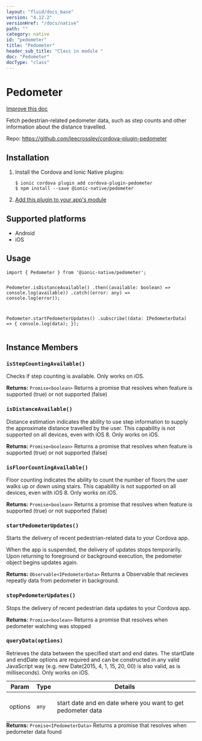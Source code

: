 ```yaml
---
layout: "fluid/docs_base"
version: "4.12.2"
versionHref: "/docs/native"
path: ""
category: native
id: "pedometer"
title: "Pedometer"
header_sub_title: "Class in module "
doc: "Pedometer"
docType: "class"
---
```


<h1 class="api-title">Pedometer</h1>

<a class="improve-v2-docs" href="http://github.com/ionic-team/ionic-native/edit/master/src/@ionic-native/plugins/pedometer/index.ts#L14">
  Improve this doc
</a>







<p>Fetch pedestrian-related pedometer data,
such as step counts and other information about the distance travelled.</p>


<p>Repo:
  <a href="https://github.com/leecrossley/cordova-plugin-pedometer">
    https://github.com/leecrossley/cordova-plugin-pedometer
  </a>
</p>


<h2><a class="anchor" name="installation" href="#installation"></a>Installation</h2>
<ol class="installation">
  <li>Install the Cordova and Ionic Native plugins:<br>
    <pre><code class="nohighlight">$ ionic cordova plugin add cordova-plugin-pedometer
$ npm install --save @ionic-native/pedometer
</code></pre>
  </li>
  <li><a href="https://ionicframework.com/docs/native/#Add_Plugins_to_Your_App_Module">Add this plugin to your app's module</a></li>
</ol>



<h2><a class="anchor" name="platforms" href="#platforms"></a>Supported platforms</h2>
<ul>
  <li>Android</li><li>iOS</li>
</ul>






<h2><a class="anchor" name="usage" href="#usage"></a>Usage</h2>
<pre><code class="lang-typescript">import { Pedometer } from &#39;@ionic-native/pedometer&#39;;

Pedometer.isDistanceAvailable()
  .then((available: boolean) =&gt; console.log(available))
  .catch((error: any) =&gt; console.log(error));

Pedometer.startPedometerUpdates()
   .subscribe((data: IPedometerData) =&gt; {
     console.log(data);
   });
</code></pre>








<h2><a class="anchor" name="instance-members" href="#instance-members"></a>Instance Members</h2>
<h3><a class="anchor" name="isStepCountingAvailable" href="#isStepCountingAvailable"></a><code>isStepCountingAvailable()</code></h3>


Checks if step counting is available. Only works on iOS.


<div class="return-value" markdown="1">
  <i class="icon ion-arrow-return-left"></i>
  <b>Returns:</b> <code>Promise&lt;boolean&gt;</code> Returns a promise that resolves when feature is supported (true) or not supported (false)
</div><h3><a class="anchor" name="isDistanceAvailable" href="#isDistanceAvailable"></a><code>isDistanceAvailable()</code></h3>


Distance estimation indicates the ability to use step information to supply the approximate distance travelled by the user.
This capability is not supported on all devices, even with iOS 8.
Only works on iOS.


<div class="return-value" markdown="1">
  <i class="icon ion-arrow-return-left"></i>
  <b>Returns:</b> <code>Promise&lt;boolean&gt;</code> Returns a promise that resolves when feature is supported (true) or not supported (false)
</div><h3><a class="anchor" name="isFloorCountingAvailable" href="#isFloorCountingAvailable"></a><code>isFloorCountingAvailable()</code></h3>


Floor counting indicates the ability to count the number of floors the user walks up or down using stairs.
This capability is not supported on all devices, even with iOS 8.
Only works on iOS.


<div class="return-value" markdown="1">
  <i class="icon ion-arrow-return-left"></i>
  <b>Returns:</b> <code>Promise&lt;boolean&gt;</code> Returns a promise that resolves when feature is supported (true) or not supported (false)
</div><h3><a class="anchor" name="startPedometerUpdates" href="#startPedometerUpdates"></a><code>startPedometerUpdates()</code></h3>




Starts the delivery of recent pedestrian-related data to your Cordova app.

When the app is suspended, the delivery of updates stops temporarily.
Upon returning to foreground or background execution, the pedometer object begins updates again.


<div class="return-value" markdown="1">
  <i class="icon ion-arrow-return-left"></i>
  <b>Returns:</b> <code>Observable&lt;IPedometerData&gt;</code> Returns a Observable that recieves repeatly data from pedometer in background.
</div><h3><a class="anchor" name="stopPedometerUpdates" href="#stopPedometerUpdates"></a><code>stopPedometerUpdates()</code></h3>


Stops the delivery of recent pedestrian data updates to your Cordova app.


<div class="return-value" markdown="1">
  <i class="icon ion-arrow-return-left"></i>
  <b>Returns:</b> <code>Promise&lt;boolean&gt;</code> Returns a promise that resolves when pedometer watching was stopped
</div><h3><a class="anchor" name="queryData" href="#queryData"></a><code>queryData(options)</code></h3>




Retrieves the data between the specified start and end dates.
The startDate and endDate options are required and can be constructed in any valid JavaScript way
(e.g. new Date(2015, 4, 1, 15, 20, 00) is also valid, as is milliseconds).
Only works on iOS.
<table class="table param-table" style="margin:0;">
  <thead>
  <tr>
    <th>Param</th>
    <th>Type</th>
    <th>Details</th>
  </tr>
  </thead>
  <tbody>
  <tr>
    <td>
      options</td>
    <td>
      <code>any</code>
    </td>
    <td>
      <p>start date and en date where you want to get pedometer data</p>
</td>
  </tr>
  </tbody>
</table>

<div class="return-value" markdown="1">
  <i class="icon ion-arrow-return-left"></i>
  <b>Returns:</b> <code>Promise&lt;IPedometerData&gt;</code> Returns a promise that resolves when pedometer data found
</div>





